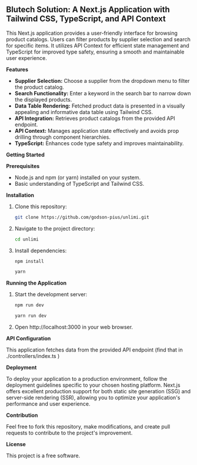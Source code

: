 ## Blutech Solution: A Next.js Application with Tailwind CSS, TypeScript, and API Context

This Next.js application provides a user-friendly interface for browsing product catalogs. Users can filter products by supplier selection and search for specific items. It utilizes API Context for efficient state management and TypeScript for improved type safety, ensuring a smooth and maintainable user experience.

**Features**

- **Supplier Selection:** Choose a supplier from the dropdown menu to filter the product catalog.
- **Search Functionality:** Enter a keyword in the search bar to narrow down the displayed products.
- **Data Table Rendering:** Fetched product data is presented in a visually appealing and informative data table using Tailwind CSS.
- **API Integration:** Retrieves product catalogs from the provided API endpoint.
- **API Context:** Manages application state effectively and avoids prop drilling through component hierarchies.
- **TypeScript:** Enhances code type safety and improves maintainability.

**Getting Started**

**Prerequisites**

- Node.js and npm (or yarn) installed on your system.
- Basic understanding of TypeScript and Tailwind CSS.

**Installation**

1. Clone this repository:

   ```bash
   git clone https://github.com/godson-pius/unlimi.git
   ```

2. Navigate to the project directory:

   ```bash
   cd unlimi
   ```

3. Install dependencies:

   ```bash
   npm install
   ```
   ```bash
   yarn
   ```

**Running the Application**

1. Start the development server:

   ```bash
   npm run dev
   ```
   ```bash
   yarn run dev
   ```

2. Open http://localhost:3000 in your web browser.

**API Configuration**

This application fetches data from the provided API endpoint (find that in ./controllers/index.ts )

**Deployment**

To deploy your application to a production environment, follow the deployment guidelines specific to your chosen hosting platform. Next.js offers excellent production support for both static site generation (SSG) and server-side rendering (SSR), allowing you to optimize your application's performance and user experience.

**Contribution**

Feel free to fork this repository, make modifications, and create pull requests to contribute to the project's improvement.

**License**

This project is a free software.
